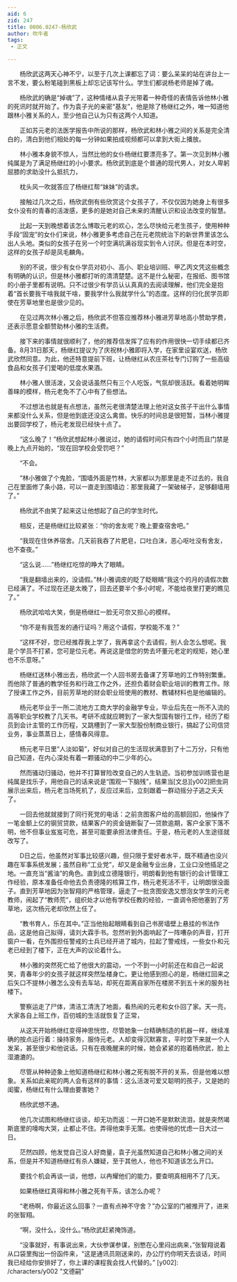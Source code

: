 ```yaml
---
aid: 6
zid: 247
title: 0006.0247-杨欣武
author: 吹牛者
tags: 
 - 正文

---
```




　　杨欣武这两天心神不宁，以至于几次上课都忘了词：要么呆呆的站在讲台上一言不发，要么粉笔碰到黑板上却忘记该写什么。学生们都说杨老师是掉了魂。

　　杨欣武的确是“掉魂”了，这种情绪从袁子光带着一种奇怪的表情告诉他林小雅的死讯时就开始了。作为袁子光的亲密“基友”，他是除了杨继红之外，唯一知道他跟林小雅关系的人，至少他自己认为只有这两个人知道。

　　正如苏元老的法医学报告中所说的那样，杨欣武和林小雅之间的关系是完全清白的，清白到他们相处的每一分钟如果拍成视频都可以拿到大街上播放。

　　林小雅本身貌不惊人，当然比他的女仆杨继红要漂亮多了。第一次见到林小雅纯属是为了满足杨继红的小小要求。杨欣武到底是个普通的现代男人，对女人卑躬屈膝的求助没什么抵抗力，

　　枕头风一吹就答应了杨继红帮“妹妹”的请求。

　　接触过几次之后，杨欣武倒有些欣赏这个女孩子了，不仅仅因为她身上有很多女仆没有的青春的活泼感，更多的是她对自己未来的清醒认识和设法改变的智慧。

　　比起一天到晚想着该怎么博取元老的欢心，怎么尽快给元老生孩子，使用种种手段“固宠”的女仆们来说，林小雅更多考虑自己在元老院统治下的新世界里该怎么出人头地。类似的女孩子在另一个时空满坑满谷现实到令人讨厌。但是在本时空，这样的女孩子却是凤毛麟角。

　　别的不说，很少有女仆学员对初小、高小、职业培训班、甲乙丙文凭这些概念有明确的认识，但是林小雅都打听的清清楚楚。这不是什么秘密，在报纸、图书馆的小册子里都有说明。只不过很少有学员认认真真的去阅读理解，他们完全是抱着“首长要我干啥我就干啥，要我学什么我就学什么”的态度。这样的归化民学员即使在芳草地里也是很少见的。

　　在见过两次林小雅之后，杨欣武不但答应推荐林小雅进芳草地高小赞助学费，还表示愿意全额赞助林小雅的生活费。

　　接下来的事情就很顺利了，他的推荐信发挥了应有的作用很快一切手续都已齐备。8月31日那天，杨继红提议为了庆祝林小雅即将入学，在家里设宴欢送，杨欣武欣然同意。为此，他还特意提前下班，让杨继红从农庄茶社专门订购了一些高级食品和女孩子们爱喝的低度水果酒。

　　林小雅人很活泼，又会说话虽然只有三个人吃饭，气氛却很活跃。看着她明眸善睐的模样，杨元老免不了心中有了些想法。

　　不过想法也就是有点想法，虽然元老很清楚法理上他对这女孩子干出什么事情来都没什么关系，但是他到底还没这么禽兽。快乐的时间总是很短暂，当林小雅提出要回学校了，杨元老发现已经快十点了。

　　“这么晚了！”杨欣武想起林小雅说过，她的请假时间只有四个小时而且门禁是晚上九点开始的，“现在回学校会受罚吧？”

　　“不会。

　　”林小雅做了个鬼脸，“围墙外面是竹林，大家都以为那里是走不过去的，我自己在里面修了条小路，可以一直走到围墙边：那里我藏了一架破梯子，足够翻墙用了。”

　　杨欣武不由笑了起来这让他想起了自己的学生时代。

　　相反，还是杨继红比较紧张：“你的舍友呢？晚上要查宿舍吧。”

　　“我现在住休养宿舍。几天前我吞了片肥皂，口吐白沫，恶心呕吐没有舍友，也不查夜。”

　　“这么说……”杨继红吃惊的睁大了眼睛。

　　“我是翻墙出来的，没请假。”林小雅调皮的眨了眨眼睛“我这个的月的请假次数已经满了。不过现在还是太晚了，回去还要半个多小时呢，不能给夜里打更的瞧见了。”

　　杨欣武哈哈大笑，倒是杨继红一脸无可奈又担心的模样。

　　“你不是有我签发的通行证吗？用这个请假，学校能不准？”

　　“这样不好，您已经推荐我上学了，我再拿这个去请假，别人会怎么想呢。我是个学员不打紧，您可是位元老。再说这是借您的势去坏董元老定的规矩，她心里也不乐意呀。”

　　杨继红送林小雅出去，杨欣武一个人回书房去备课了芳草地的工作特别繁重。而他除了普通的教学任务和行政工作之外，还担负着财会职业培训的教育工作。除了授课工作之外，目前芳草地的财会职业班使用的教材、教辅材料也是他编辑的。

　　杨元老毕业于一所二流地方工商大学的金融学专业，毕业后先在一所不入流的高等职业学校教了几天书。考研不成就应聘到了一家大型国有银行工作，经历了柜员到会计主管的工作历程，又跳槽到了一家大型股份制商业银行，搞起了公司信贷业务，事业蒸蒸日上，感情春风得意。

　　杨元老平日里“人淡如菊”，好似对自己的生活现状满意到了十二万分，只有他自己知道，在内心深处有着一颗骚动的中二少年的心。

　　然而骚动归骚动，他并不打算冒险改变自己的人生轨迹。当初参加训练营也是纯属是找乐子，用他自己的话来说是“围观一下脑残”，结果当[文总][y002]把虫洞展示出来后，杨元老当场死机了，反应过来后，立刻跟着一群动摇分子逃之夭夭了。

　　一回去他就就接到了同行死党的电话：之前贪图客户给的高额回扣，他操作了一笔金额上亿的钢贸贷款，结果客户的资金链断裂了―贷款逾期，客户全家下落不明，他不但事业岌岌可危，甚至可能要承担法律责任。于是，杨元老的人生途径就改写了。

　　D日之后，他虽然对军事比较感兴趣，但只限于爱好者水平，既不精通也没兴趣在军事系统发展；虽然自称“工业党”，却又是金融专业出身，工业口没他插足之地。一直充当“酱油”的角色。直到成立德隆银行，明朗看到他有银行的会计管理工作经验，原本准备任命他去负责德隆的核算工作，杨元老死活不干，让明朗很没面子。直到芳草地因为张智翔的严格管理，逼走了一批贪图安逸又想泡女学生的元老教师，闹起了“教师荒”，组织处才以他有学校任教的经验，一直调令把他塞到了芳草地，这次杨元老却欣然上任了。

　　“教书育人，乐在其中。”正当他抬起眼睛看到自己书房墙壁上悬挂的书法作品，这是他自己拟得，请刘大霖手书。忽然听到外面响起了一阵嘈杂的声音，打开窗户一看，在外围担任警戒的士兵已经开进了城内，拉起了警戒线，一些女仆和元老已经到了楼下，正在大声的议论着什么。

　　林小雅的突然死亡给了他很大的震动，一个不到一小时前还在和自己一起说笑，青春年少的女孩子就这样突然坠楼身亡。更让他感到担心的是，杨继红回来之后矢口不提林小雅怎么没有去车站，却死在距离自家所在楼房不到五十米的服务社楼下。

　　警察运走了尸体，清洁工清洗了地面，看热闹的元老和女仆回了家。天一亮，大家各自上班工作，百仞城的生活就恢复了正常，

　　从这天开始杨继红变得神思恍惚，尽管她象一台精确制造的机器一样，继续准确的按点运行着：操持家务，服侍元老。人却变得沉默寡言，平时空下来就一个人发呆，甚至很少和他说话。只有在夜晚醒来的时候，她会紧紧的抱着杨欣武，脸上湿漉漉的。

　　尽管从种种迹象上他知道杨继红和林小雅之死有脱不开的关系，但是他难以想象。关系如此亲昵的两人会有这样的事情：这么活泼可爱又聪明的孩子，又是她的闺蜜，杨继红有什么理由要害她？

　　杨欣武想不通。

　　他几次试图和杨继红谈谈，却无功而返：一开口她不是默默流泪，就是突然竭斯底里的嚎啕大哭，止都止不住。弄得他束手无策。也使得他的忧虑一日大过一日。

　　茫然四顾，他发觉自己没人好商量，袁子光虽然知道自己和林小雅之间的关系，但是并不知道杨继红有杀人嫌疑，至于其他人，他也不知道该怎么开口。

　　要找个机会再谈一谈，他想，以冉耀他们的能力，要查明真相用不了几天。

　　如果杨继红真得和林小雅之死有干系，该怎么办呢？

　　“老杨啊，你最近这么回事？一直有点神不守舍？”办公室的门被推开了，进来的张智翔。

　　“啊，没什么，没什么。”杨欣武赶紧掩饰道。

　　“没事就好，有事说出来，大伙参谋参谋，别憋在心里闷出病来，”张智翔说着从口袋里掏出一份函件来，“这是通讯员刚送来的，办公厅约你明天去谈话，时间我已经给你安排好了，你上课的课程我会找人代替的。”
[y002]: /characters/y002 "文德嗣"


